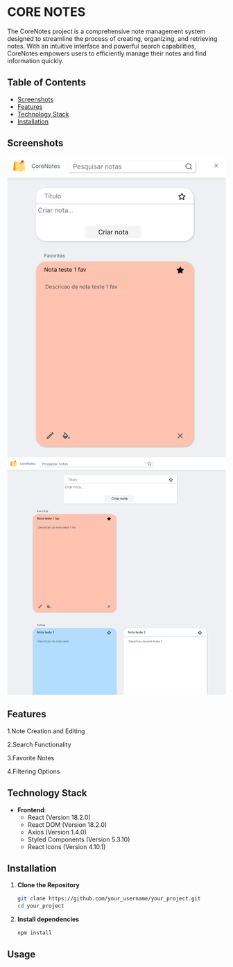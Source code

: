 # CORE NOTES

The CoreNotes project is a comprehensive note management system designed to streamline the process of creating, organizing, and retrieving notes. With an intuitive interface and powerful search capabilities, CoreNotes empowers users to efficiently manage their notes and find information quickly.

## Table of Contents

- [Screenshots](#screenshots)
- [Features](#features)
- [Technology Stack](#technology-stack)
- [Installation](#installation)

## Screenshots
![Screenshot 1](/public/Screenshot1.png)
![Screenshot 2](/public/Screenshot2.png)

## Features

1.Note Creation and Editing

2.Search Functionality

3.Favorite Notes

4.Filtering Options

## Technology Stack

- **Frontend**:
  - React (Version 18.2.0)
  - React DOM (Version 18.2.0)
  - Axios (Version 1.4.0)
  - Styled Components (Version 5.3.10)
  - React Icons (Version 4.10.1)

## Installation

1. **Clone the Repository**

    ```bash
    git clone https://github.com/your_username/your_project.git
    cd your_project

2. **Install dependencies**

    ```bash
    npm install

## Usage
